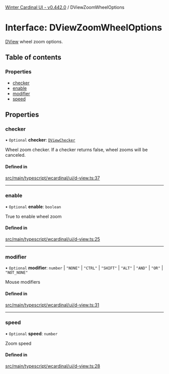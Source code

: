 [Winter Cardinal UI - v0.442.0](../index.md) / DViewZoomWheelOptions

# Interface: DViewZoomWheelOptions

[DView](DView.md) wheel zoom options.

## Table of contents

### Properties

- [checker](DViewZoomWheelOptions.md#checker)
- [enable](DViewZoomWheelOptions.md#enable)
- [modifier](DViewZoomWheelOptions.md#modifier)
- [speed](DViewZoomWheelOptions.md#speed)

## Properties

### checker

• `Optional` **checker**: [`DViewChecker`](../index.md#dviewchecker)

Wheel zoom checker.
If a checker returns false, wheel zooms will be canceled.

#### Defined in

[src/main/typescript/wcardinal/ui/d-view.ts:37](https://github.com/winter-cardinal/winter-cardinal-ui/blob/v0.442.0/src/main/typescript/wcardinal/ui/d-view.ts#L37)

___

### enable

• `Optional` **enable**: `boolean`

True to enable wheel zoom

#### Defined in

[src/main/typescript/wcardinal/ui/d-view.ts:25](https://github.com/winter-cardinal/winter-cardinal-ui/blob/v0.442.0/src/main/typescript/wcardinal/ui/d-view.ts#L25)

___

### modifier

• `Optional` **modifier**: `number` \| ``"NONE"`` \| ``"CTRL"`` \| ``"SHIFT"`` \| ``"ALT"`` \| ``"AND"`` \| ``"OR"`` \| ``"NOT_NONE"``

Mouse modifiers

#### Defined in

[src/main/typescript/wcardinal/ui/d-view.ts:31](https://github.com/winter-cardinal/winter-cardinal-ui/blob/v0.442.0/src/main/typescript/wcardinal/ui/d-view.ts#L31)

___

### speed

• `Optional` **speed**: `number`

Zoom speed

#### Defined in

[src/main/typescript/wcardinal/ui/d-view.ts:28](https://github.com/winter-cardinal/winter-cardinal-ui/blob/v0.442.0/src/main/typescript/wcardinal/ui/d-view.ts#L28)
